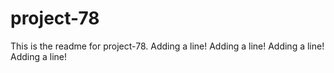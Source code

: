 # project-78

This is the readme for project-78.
Adding a line!
Adding a line!
Adding a line!
Adding a line!
